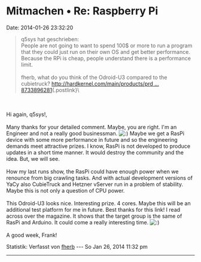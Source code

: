 Mitmachen • Re: Raspberry Pi
============================

Date: 2014-01-26 23:32:20

> <div>
>
> q5sys hat geschrieben:\
> People are not going to want to spend 100\$ or more to run a program
> that they could just run on their own OS and get better performance.
> Because the RPi is cheap, people understand there is a performance
> limit.\
> \
> fherb, what do you think of the Odroid-U3 compared to the cubietruck?
> [http://hardkernel.com/main/products/prd \...
> 8733896281](http://hardkernel.com/main/products/prdt_info.php?g_code=G138733896281){.postlink}\
>
> </div>

\
\
Hi again, q5sys!,\
\
Many thanks for your detailed comment. Maybe, you are right. I\'m an
Engineer and not a really good businessman.
![:)](http://forum.yacy-websuche.de/images/smilies/icon_e_smile.gif "Smile")
Maybe we get a RasPi device with some more performance in future and so
the engineering demands meet attractive prizes. I know, RasPi is not
developed to produce updates in a short time manner. It would destroy
the community and the idea. But, we will see.\
\
How my last runs show, the RasPi could have enough power when we
renounce from big crawling tasks. And with actual development versions
of YaCy also CubieTruck and Hetzner vServer run in a problem of
stability. Maybe this is not only a question of CPU power.\
\
This Odroid-U3 looks nice. Interesting prize. 4 cores. Maybe this will
be an additional test platform for me in future. Best thanks for this
link! I read across over the magazine. It shows that the target group is
the same of RasPi and Arduino. It could come a really interesting time.
![:)](http://forum.yacy-websuche.de/images/smilies/icon_e_smile.gif "Smile")\
\
A good week, Frank!

Statistik: Verfasst von
[fherb](http://forum.yacy-websuche.de/memberlist.php?mode=viewprofile&u=9031)
--- So Jan 26, 2014 11:32 pm

------------------------------------------------------------------------
